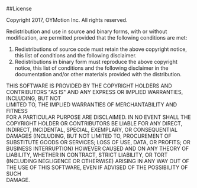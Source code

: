 ##License

Copyright 2017, OYMotion Inc. All rights reserved.

Redistribution and use in source and binary forms, with or without
modification, are permitted provided that the following conditions
are met:

1. Redistributions of source code must retain the above copyright 
notice, this list of conditions and the following disclaimer.
2. Redistributions in binary form must reproduce the above copyright 
notice, this list of conditions and the following disclaimer in the
documentation and/or other materials provided with the distribution.

THIS SOFTWARE IS PROVIDED BY THE COPYRIGHT HOLDERS AND CONTRIBUTORS 
"AS IS" AND ANY EXPRESS OR IMPLIED WARRANTIES, INCLUDING, BUT NOT  
LIMITED TO, THE IMPLIED WARRANTIES OF MERCHANTABILITY AND FITNESS  
FOR A PARTICULAR PURPOSE ARE DISCLAIMED. IN NO EVENT SHALL THE 
COPYRIGHT HOLDER OR CONTRIBUTORS BE LIABLE FOR ANY DIRECT, INDIRECT, 
INCIDENTAL, SPECIAL, EXEMPLARY, OR CONSEQUENTIAL DAMAGES (INCLUDING, 
BUT NOT LIMITED TO, PROCUREMENT OF SUBSTITUTE GOODS OR SERVICES; LOSS 
OF USE, DATA, OR PROFITS; OR BUSINESS INTERRUPTION) HOWEVER CAUSED 
AND ON ANY THEORY OF LIABILITY, WHETHER IN CONTRACT, STRICT LIABILITY,
OR TORT (INCLUDING NEGLIGENCE OR OTHERWISE) ARISING IN ANY WAY OUT OF
THE USE OF THIS SOFTWARE, EVEN IF ADVISED OF THE POSSIBILITY OF SUCH  
DAMAGE.
